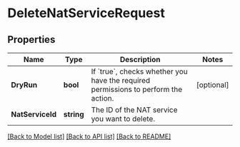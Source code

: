 # DeleteNatServiceRequest

## Properties

Name | Type | Description | Notes
------------ | ------------- | ------------- | -------------
**DryRun** | **bool** | If &#x60;true&#x60;, checks whether you have the required permissions to perform the action. | [optional] 
**NatServiceId** | **string** | The ID of the NAT service you want to delete. | 

[[Back to Model list]](../README.md#documentation-for-models) [[Back to API list]](../README.md#documentation-for-api-endpoints) [[Back to README]](../README.md)


